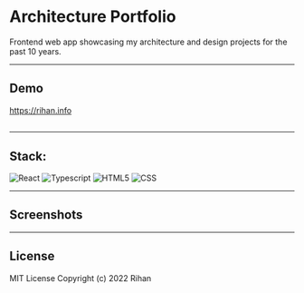 # Architecture Portfolio

Frontend web app showcasing my architecture and design projects for the past 10 years.

---

## Demo

https://rihan.info

##

---

## Stack:

![React](https://img.shields.io/badge/react-%2320232a.svg?style=for-the-badge&logo=react&logoColor=%2361DAFB)
![Typescript](https://img.shields.io/badge/typescript-323330?style=for-the-badge&logo=typescript&logoColor=F7DF1E)
![HTML5](https://img.shields.io/badge/HTML5-E34F26?style=for-the-badge&logo=html5&logoColor=white)
![CSS](https://img.shields.io/badge/CSS3-1572B6?style=for-the-badge&logo=css3&logoColor=white)

---

## Screenshots

---

## License

MIT License
Copyright (c) 2022 Rihan
